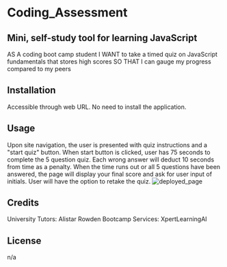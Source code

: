 # Coding_Assessment

## Mini, self-study tool for learning JavaScript

AS A coding boot camp student
I WANT to take a timed quiz on JavaScript fundamentals that stores high scores
SO THAT I can gauge my progress compared to my peers


## Installation
Accessible through web URL. No need to install the application.

## Usage
Upon site navigation, the user is presented with quiz instructions and a "start quiz" button.
When start button is clicked, user has 75 seconds to complete the 5 question quiz.
Each wrong answer will deduct 10 seconds from time as a penalty.
When the time runs out or all 5 questions have been answered, the page will display your final score and ask for user input of initials.
User will have the option to retake the quiz.
    ![deployed_page](assets/mock-up.png)

## Credits
University Tutors: Alistar Rowden
Bootcamp Services: XpertLearningAI

## License
n/a
